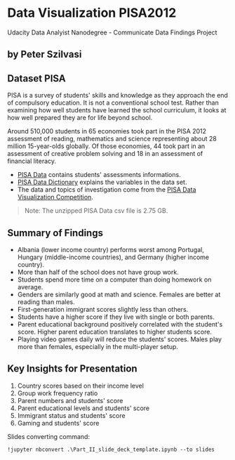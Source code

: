 # Data Visualization PISA2012

Udacity Data Analyist Nanodegree - Communicate Data Findings Project

## by Peter Szilvasi

## Dataset PISA

PISA is a survey of students' skills and knowledge as they approach the end of compulsory education. It is not a conventional school test. Rather than examining how well students have learned the school curriculum, it looks at how well prepared they are for life beyond school.

Around 510,000 students in 65 economies took part in the PISA 2012 assessment of reading, mathematics and science representing about 28 million 15-year-olds globally. Of those economies, 44 took part in an assessment of creative problem solving and 18 in an assessment of financial literacy.

* [PISA Data](https://s3.amazonaws.com/udacity-hosted-downloads/ud507/pisa2012.csv.zip) contains students' assessments informations.
* [PISA Data Dictionary](https://s3.amazonaws.com/udacity-hosted-downloads/ud507/pisadict2012.csv) explains the variables in the data set.
* The data and topics of investigation come from the [PISA Data Visualization Competition](http://www.oecd.org/pisa/pisaproducts/datavisualizationcontest.htm).

> Note: The unzipped PISA Data csv file is 2.75 GB.

## Summary of Findings

* Albania (lower income country) performs worst among Portugal, Hungary (middle-income countries), and Germany (higher income country).
* More than half of the school does not have group work.
* Students spend more time on a computer than doing homework on average.
* Genders are similarly good at math and science. Females are better at reading than males.
* First-generation immigrant scores slightly less than others.
* Students have a higher score if they live with single or both parents.
* Parent educational background positively correlated with the student's score. Higher parent education translates to higher students score.
* Playing video games daily will reduce the students' scores. Males play more than females, especially in the multi-player setup.

## Key Insights for Presentation

1. Country scores based on their income level
2. Group work frequency ratio
3. Parent numbers and students' score
4. Parent educational levels and students' score
5. Immigrant status and students' score
6. Gaming and students' score

Slides converting command:

`!jupyter nbconvert .\Part_II_slide_deck_template.ipynb --to slides`
